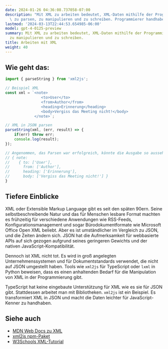 ```yaml
---
date: 2024-01-26 04:36:08.737058-07:00
description: "Mit XML zu arbeiten bedeutet, XML-Daten mithilfe der Programmierung\
  \ zu parsen, zu manipulieren und zu schreiben. Programmierer handhaben XML, um Daten\u2026"
lastmod: '2024-03-13T22:44:53.654985-06:00'
model: gpt-4-0125-preview
summary: Mit XML zu arbeiten bedeutet, XML-Daten mithilfe der Programmierung zu parsen,
  zu manipulieren und zu schreiben.
title: Arbeiten mit XML
weight: 40
---
```


## Wie geht das:
```TypeScript
import { parseString } from 'xml2js';

// Beispiel XML
const xml = `<note>
                <to>User</to>
                <from>Author</from>
                <heading>Erinnerung</heading>
                <body>Vergiss das Meeting nicht!</body>
             </note>`;

// XML in JSON parsen
parseString(xml, (err, result) => {
    if(err) throw err;
    console.log(result);
});

// Angenommen, das Parsen war erfolgreich, könnte die Ausgabe so aussehen:
// { note:
//    { to: ['User'],
//      from: ['Author'],
//      heading: ['Erinnerung'],
//      body: ['Vergiss das Meeting nicht!'] } 
}
```

## Tiefere Einblicke
XML oder Extensible Markup Language gibt es seit den späten 90ern. Seine selbstbeschreibende Natur und das für Menschen lesbare Format machten es frühzeitig für verschiedene Anwendungen wie RSS-Feeds, Konfigurationsmanagement und sogar Bürodokumentformate wie Microsoft Office Open XML beliebt. Aber es ist umständlicher im Vergleich zu JSON, und die Zeiten ändern sich. JSON hat die Aufmerksamkeit für webbasierte APIs auf sich gezogen aufgrund seines geringeren Gewichts und der nativen JavaScript-Kompatibilität.

Dennoch ist XML nicht tot. Es wird in groß angelegten Unternehmenssystemen und für Dokumentstandards verwendet, die nicht auf JSON umgestellt haben. Tools wie `xml2js` für TypeScript oder `lxml` in Python beweisen, dass es einen anhaltenden Bedarf für die Manipulation von XML in der Programmierung gibt.

TypeScript hat keine eingebaute Unterstützung für XML wie es sie für JSON gibt. Stattdessen arbeitet man mit Bibliotheken. `xml2js` ist ein Beispiel. Es transformiert XML in JSON und macht die Daten leichter für JavaScript-Kenner zu handhaben.

## Siehe auch
- [MDN Web Docs zu XML](https://developer.mozilla.org/en-US/docs/Web/XML/XML_introduction)
- [xml2js npm-Paket](https://www.npmjs.com/package/xml2js)
- [W3Schools XML-Tutorial](https://www.w3schools.com/xml/)
